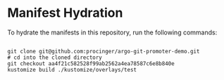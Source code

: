
# Manifest Hydration

To hydrate the manifests in this repository, run the following commands:

```shell

git clone git@github.com:procinger/argo-git-promoter-demo.git
# cd into the cloned directory
git checkout aa4f21c582528f99ab2562a4ea78587c6e8b840e
kustomize build ./kustomize/overlays/test
```
